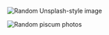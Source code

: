 ![Random Unsplash-style image](https://picsum.photos/id/300/200?grayscale)

![Random piscum photos](https://picsum.photos/seed/seed_value/300/200)

<!-- Change the folliwng seed_value randomly between 1 to 1000000 to get different random images. -->